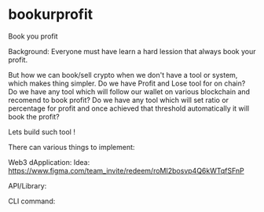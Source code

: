 # bookurprofit
Book you profit

Background:
Everyone must have learn a hard lession that always book your profit.

But how we can book/sell crypto when we don't have a tool or system, which makes thing simpler.
Do we have Profit and Lose tool for on chain?
Do we have any tool which will follow our wallet on various blockchain and recomend to book profit?
Do we have any tool which will set ratio or percentage for profit and once achieved that threshold automatically it will book the profit?

Lets build such tool !

There can various things to implement:

Web3 dApplication: 
Idea: https://www.figma.com/team_invite/redeem/roMI2bosvp4Q6kWTqfSFnP

API/Library:

CLI command:
